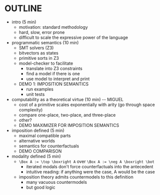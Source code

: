 # OUTLINE

- intro (5 min)
  - motivation: standard methodology
  - hard, slow, error prone
  - difficult to scale the expressive power of the language
- programmatic semantics (10 min)
  - SMT solvers (Z3)
  - bitvectors as states
  - primitive sorts in Z3
  - model-checker to facilitate
    - translate into Z3 constraints
    - find a model if there is one
    - use model to interpret and print
  - DEMO 1: IMPOSITION SEMANTICS
    - run examples
    - unit tests
- computability as a theoretical virtue (10 min) -- MIGUEL
  - cost of a primitive scales exponentially with arity (go through space complexity)
  - compare one-place, two-place, and three-place
  - other?
  - DEMO MAXIMIZER FOR IMPOSITION SEMANTICS
- imposition defined (5 min)
  - maximal compatible parts
  - alternative worlds
  - semantics for counterfactuals
  - DEMO COMPARISON
- modality defined (5 min)
  - `\Box A := \top \boxright A` over `\Box A := \neg A \boxright \bot`
    - iterated modals don't force counterfactuals into the antecedent
    - intuitive reading: if anything were the case, A would be the case
  - imposition theory admits countermodels to this definition
    - many vacuous countermodels
    - but good logic
